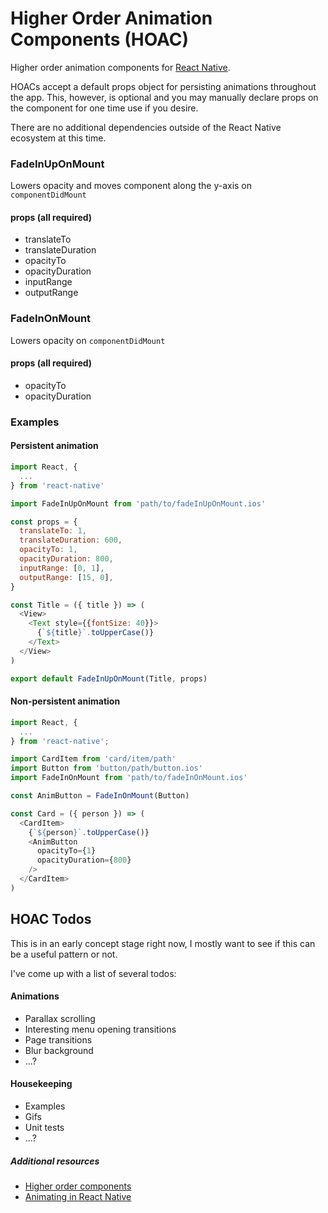 # Higher Order Animation Components (HOAC)
Higher order animation components for [React Native](https://github.com/facebook/react-native).

HOACs accept a default props object for persisting animations throughout the app. This, however, is optional and you may manually declare props on the component for one time use if you desire.

There are no additional dependencies outside of the React Native ecosystem at this time.

### FadeInUpOnMount
Lowers opacity and moves component along the y-axis on `componentDidMount`

#### props (all required)
* translateTo
* translateDuration
* opacityTo
* opacityDuration
* inputRange
* outputRange

### FadeInOnMount
Lowers opacity on `componentDidMount`

#### props (all required)
* opacityTo
* opacityDuration

### Examples

#### Persistent animation
```javascript
import React, {
  ...
} from 'react-native'

import FadeInUpOnMount from 'path/to/fadeInUpOnMount.ios'

const props = {
  translateTo: 1,
  translateDuration: 600,
  opacityTo: 1,
  opacityDuration: 800,
  inputRange: [0, 1],
  outputRange: [15, 0],
}

const Title = ({ title }) => (
  <View>
    <Text style={{fontSize: 40}}>
      {`${title}`.toUpperCase()}
    </Text>
  </View>
)

export default FadeInUpOnMount(Title, props)
```

#### Non-persistent animation

```javascript
import React, {
  ...
} from 'react-native';

import CardItem from 'card/item/path'
import Button from 'button/path/button.ios'
import FadeInOnMount from 'path/to/fadeInOnMount.ios'

const AnimButton = FadeInOnMount(Button)

const Card = ({ person }) => (
  <CardItem>
    {`${person}`.toUpperCase()}
    <AnimButton
      opacityTo={1}
      opacityDuration={800}
    />
  </CardItem>
)
```

## HOAC Todos

This is in an early concept stage right now, I mostly want to see if this can be a useful pattern or not.

I've come up with a list of several todos:

#### Animations
* Parallax scrolling
* Interesting menu opening transitions
* Page transitions
* Blur background
* ...?

#### Housekeeping
* Examples
* Gifs
* Unit tests
* ...?

##### Additional resources
* [Higher order components](http://natpryce.com/articles/000814.html)
* [Animating in React Native](http://browniefed.com/react-native-animation-book/INTERNALS.html)
